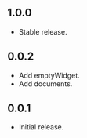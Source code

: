 ## 1.0.0

* Stable release.

## 0.0.2

* Add emptyWidget.
* Add documents.

## 0.0.1

* Initial release.
